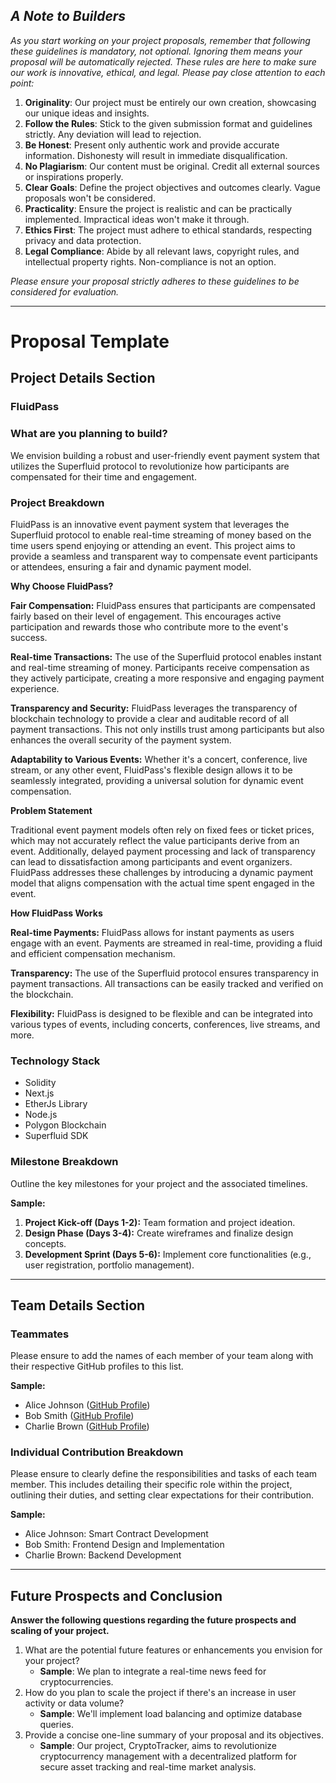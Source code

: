 
## **_A Note to Builders_**

_As you start working on your project proposals, remember that following these guidelines is mandatory, not optional. Ignoring them means your proposal will be automatically rejected. These rules are here to make sure our work is innovative, ethical, and legal. Please pay close attention to each point:_

1. **Originality**: Our project must be entirely our own creation, showcasing our unique ideas and insights.
2. **Follow the Rules**: Stick to the given submission format and guidelines strictly. Any deviation will lead to rejection.
3. **Be Honest**: Present only authentic work and provide accurate information. Dishonesty will result in immediate disqualification.
4. **No Plagiarism**: Our content must be original. Credit all external sources or inspirations properly.
5. **Clear Goals**: Define the project objectives and outcomes clearly. Vague proposals won't be considered.
6. **Practicality**: Ensure the project is realistic and can be practically implemented. Impractical ideas won't make it through.
7. **Ethics First**: The project must adhere to ethical standards, respecting privacy and data protection.
8. **Legal Compliance**: Abide by all relevant laws, copyright rules, and intellectual property rights. Non-compliance is not an option.


_Please ensure your proposal strictly adheres to these guidelines to be considered for evaluation._

---
# Proposal Template

## **Project Details Section**

### **FluidPass**

### **What are you planning to build?**


We envision building a robust and user-friendly event payment system that utilizes the Superfluid protocol to revolutionize how participants are compensated for their time and engagement. 

### **Project Breakdown**

FluidPass is an innovative event payment system that leverages the Superfluid protocol to enable real-time streaming of money based on the time users spend enjoying or attending an event. This project aims to provide a seamless and transparent way to compensate event participants or attendees, ensuring a fair and dynamic payment model.


**Why Choose FluidPass?**

**Fair Compensation:** FluidPass ensures that participants are compensated fairly based on their level of engagement. This encourages active participation and rewards those who contribute more to the event's success.

**Real-time Transactions:** The use of the Superfluid protocol enables instant and real-time streaming of money. Participants receive compensation as they actively participate, creating a more responsive and engaging payment experience.

**Transparency and Security:** FluidPass leverages the transparency of blockchain technology to provide a clear and auditable record of all payment transactions. This not only instills trust among participants but also enhances the overall security of the payment system.

**Adaptability to Various Events:** Whether it's a concert, conference, live stream, or any other event, FluidPass's flexible design allows it to be seamlessly integrated, providing a universal solution for dynamic event compensation.

**Problem Statement**

Traditional event payment models often rely on fixed fees or ticket prices, which may not accurately reflect the value participants derive from an event. Additionally, delayed payment processing and lack of transparency can lead to dissatisfaction among participants and event organizers. FluidPass addresses these challenges by introducing a dynamic payment model that aligns compensation with the actual time spent engaged in the event.

**How FluidPass Works**

**Real-time Payments:** FluidPass allows for instant payments as users engage with an event. Payments are streamed in real-time, providing a fluid and efficient compensation mechanism.

**Transparency:** The use of the Superfluid protocol ensures transparency in payment transactions. All transactions can be easily tracked and verified on the blockchain.

**Flexibility:** FluidPass is designed to be flexible and can be integrated into various types of events, including concerts, conferences, live streams, and more.

### **Technology Stack**

- Solidity
- Next.js
- EtherJs Library
- Node.js
- Polygon Blockchain
- Superfluid SDK

### **Milestone Breakdown**

Outline the key milestones for your project and the associated timelines.

**Sample:**

1. **Project Kick-off (Days 1-2):** Team formation and project ideation.
2. **Design Phase (Days 3-4):** Create wireframes and finalize design concepts.
3. **Development Sprint (Days 5-6):** Implement core functionalities (e.g., user registration, portfolio management).

---

## **Team Details Section**

### **Teammates**

Please ensure to add the names of each member of your team along with their respective GitHub profiles to this list.

**Sample:**

- Alice Johnson ([GitHub Profile](https://github.com/alicejohnson))
- Bob Smith ([GitHub Profile](https://github.com/bobsmith))
- Charlie Brown ([GitHub Profile](https://github.com/charliebrown))

### **Individual Contribution Breakdown**

Please ensure to clearly define the responsibilities and tasks of each team member. This includes detailing their specific role within the project, outlining their duties, and setting clear expectations for their contribution.

**Sample:**

- Alice Johnson: Smart Contract Development
- Bob Smith: Frontend Design and Implementation
- Charlie Brown: Backend Development

---

## **Future Prospects and Conclusion**

**Answer the following questions regarding the future prospects and scaling of your project.**

1. What are the potential future features or enhancements you envision for your project?
   - **Sample**: We plan to integrate a real-time news feed for cryptocurrencies.
2. How do you plan to scale the project if there's an increase in user activity or data volume?
   - **Sample**: We'll implement load balancing and optimize database queries.
3. Provide a concise one-line summary of your proposal and its objectives.
   - **Sample**: Our project, CryptoTracker, aims to revolutionize cryptocurrency management with a decentralized platform for secure asset tracking and real-time market analysis.
